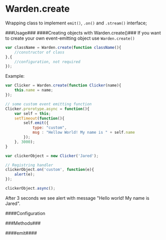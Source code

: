 Warden.create
=========

Wrapping class to implement <code>emit()</code>, <code>.on()</code> and <code>.stream()</code> interface;


###Usage###
####Creating objects with Warden.create()###
If you want to create your own event-emitting object use <code>Warden.create()</code>

```js
var className = Warden.create(function className(){
	//constructor of class
},{
	//configuration, not required
});
```
Example:
```js
var Clicker = Warden.create(function Clicker(name){
	this.name = name;
});

// some custom event emitting function
Clicker.prorotype.async = function(){
	var self = this;
	setTimeout(function(){
		self.emit({
			type: "custom",
			msg : "Hellow World! My name is " + self.name
		});
	}, 3000);
}

var clickerObject = new Clicker('Jared');

// Registring handler
clickerObject.on('custom', function(e){
	alert(e);
});

clickerObject.async(); 
```
After 3 seconds we see alert with message "Hello world! My name is Jared". 

####Configuration

###Methods###

####emit####



